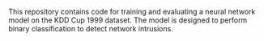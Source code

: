 
 This repository contains code for training and evaluating a neural network model on the KDD Cup 1999 dataset. The model is designed to perform binary classification to detect network intrusions.
